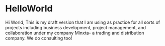 # HelloWorld 
Hi World, This is my draft version that I am using as practice for all sorts of projects including business development, project management, and collaboration under my company Minxta- a trading and distribution company.  We do consulting too!
